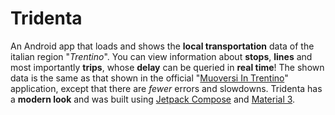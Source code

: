 # Tridenta

An Android app that loads and shows the **local transportation** data of the italian region "*Trentino*". You can view information about **stops**, **lines** and most importantly **trips**, whose **delay** can be queried in **real time**! The shown data is the same as that shown in the official "[Muoversi In Trentino](https://www.trentinotrasporti.it/en/travel-with-us/muoversi-en)" application, except that there are *fewer* errors and slowdowns. Tridenta has a **modern look** and was built using [Jetpack Compose](https://developer.android.com/jetpack/compose) and [Material 3](https://m3.material.io/).